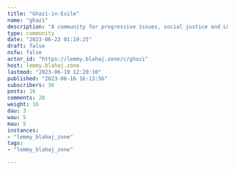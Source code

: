 ```yaml
---
title: "Ghazi-in-Exile" 
name: "ghazi"
description: "A community for progressive issues, social justice and LGBT+ causes in media, gaming, entertainment and tech. Inofficial interim replacement for Reddit's r/GamerGhaziContent should be articles, video essays, podcasts about topics relevant to the forum. No memes, single images or tweets/toots/... please!Be respectful and civil with each other. No bigotry of any kind allowed. No gatekeeping and being rude to people who don't agree with you. Absolutely no TERFs and transphobia, racism, dismissing of war crimes and praise of fascists."
type: community
date: "2023-06-23 01:19:25"
draft: false
nsfw: false
actor_id: "https://lemmy.blahaj.zone/c/ghazi"
host: lemmy.blahaj.zone
lastmod: "2023-06-19 12:20:10"
published: "2023-06-16 16:13:56"
subscribers: 36
posts: 16
comments: 20
weight: 16
dau: 3
wau: 5
mau: 5
instances:
- "lemmy_blahaj_zone"
tags: 
- "lemmy_blahaj_zone"

---
```

